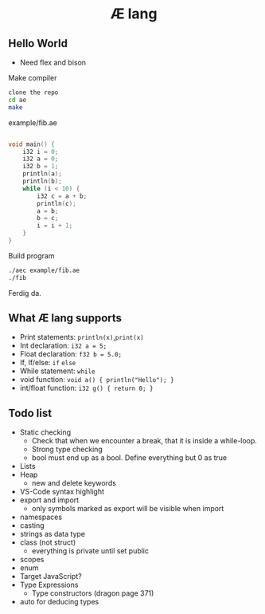 <div align="center">
    <h1>Æ lang</h1>
</div>

## Hello World

- Need flex and bison

Make compiler

```bash
clone the repo
cd ae
make
```

example/fib.ae

```c++

void main() {
    i32 i = 0;
    i32 a = 0;
    i32 b = 1;
    println(a);
    println(b);
    while (i < 10) {
        i32 c = a + b;
        println(c);
        a = b;
        b = c;
        i = i + 1;
    }
}
```

Build program

```bash
./aec example/fib.ae
./fib
```

Ferdig da.

## What Æ lang supports

- Print statements: `println(x)`,`print(x)`
- Int declaration: `i32 a = 5;`
- Float declaration: `f32 b = 5.0;`
- If, If/else: `if` `else`
- While statement: `while`
- void function: `void a() { println("Hello"); }`
- int/float function: `i32 g() { return 0; }`

## Todo list
* Static checking
    * Check that when we encounter a break, that it is inside a while-loop.
    * Strong type checking
    * bool must end up as a bool. Define everything but 0 as true
* Lists
* Heap
    * new and delete keywords
* VS-Code syntax highlight
* export and import
    * only symbols marked as export will be visible when import
* namespaces
* casting
* strings as data type
* class (not struct)
    * everything is private until set public
* scopes
* enum
* Target JavaScript?
* Type Expressions
    * Type constructors (dragon page 371)
* auto for deducing types